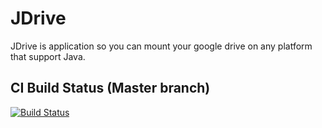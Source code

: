 # JDrive
JDrive is application so you can mount your google drive on any platform that support Java.

## CI Build Status (Master branch)
[![Build Status](https://travis-ci.org/davidmaignan/JDrive.svg?branch=master)](https://travis-ci.org/davidmaignan/JDrive)


